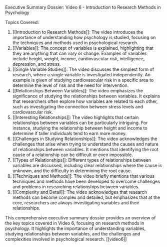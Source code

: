 
Executive Summary Dossier: Video 6 - Introduction to Research Methods in Psychology

Topics Covered:
1. [[Introduction to Research Methods]]: The video introduces the importance of understanding how psychology is studied, focusing on the techniques and methods used in psychological research.
2. [[Variables]]: The concept of variables is explained, highlighting that they are anything that can vary or change. Examples of variables include height, weight, income, cardiovascular risk, intelligence, depression, and stress.
3. [[Single Variable Studies]]: The video discusses the simplest form of research, where a single variable is investigated independently. An example is given of studying cardiovascular risk in a specific area to determine the level of risk and the need for intervention.
4. [[Relationships Between Variables]]: The video emphasizes the significance of studying the relationships between variables. It explains that researchers often explore how variables are related to each other, such as investigating the connection between stress levels and cardiovascular risk.
5. [[Interesting Relationships]]: The video highlights that certain relationships between variables can be particularly intriguing. For instance, studying the relationship between height and income to determine if taller individuals tend to earn more money.
6. [[Challenges in Studying Relationships]]: The video acknowledges the challenges that arise when trying to understand the causes and nature of relationships between variables. It mentions that identifying the root cause of a relationship can be difficult or even impossible.
7. [[Types of Relationships]]: Different types of relationships between variables are discussed, including clear relationships where the cause is unknown, and the difficulty in determining the root cause.
8. [[Techniques and Methods]]: The video briefly mentions that various techniques and methods have been developed to overcome challenges and problems in researching relationships between variables.
9. [[Complexity and Detail]]: The video acknowledges that research methods can become complex and detailed, but emphasizes that at the core, researchers are always investigating variables and their relationships.

This comprehensive executive summary dossier provides an overview of the key topics covered in Video 6, focusing on research methods in psychology. It highlights the importance of understanding variables, studying relationships between variables, and the challenges and complexities involved in psychological research.
[[video6]]